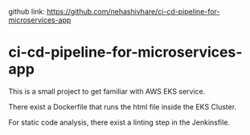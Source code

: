github link: https://github.com/nehashivhare/ci-cd-pipeline-for-microservices-app

# ci-cd-pipeline-for-microservices-app

This is a small project to get familiar with AWS EKS service. 

There exist a Dockerfile that runs the html file inside the EKS Cluster. 

For static code analysis, there exist a linting step in the Jenkinsfile.
